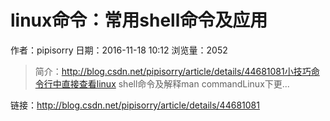 # linux命令：常用shell命令及应用
作者：pipisorry
日期：2016-11-18 10:12
浏览量：2052
> 简介：http://blog.csdn.net/pipisorry/article/details/44681081小技巧命令行中直接查看linux shell命令及解释man commandLinux下更...

 链接：http://blog.csdn.net/pipisorry/article/details/44681081
